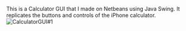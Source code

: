 This is a Calculator GUI that I made on Netbeans using Java Swing. It replicates the buttons and controls of the iPhone calculator. 
![CalculatorGUI#1](https://user-images.githubusercontent.com/121467771/211571906-d6c92fe7-8a8b-4fad-9bb1-9c443539a66b.png)
